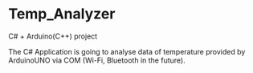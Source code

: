 # Temp_Analyzer
C# + Arduino(C++) project


The C# Application is going to analyse data of temperature provided by ArduinoUNO via COM (Wi-Fi, Bluetooth in the future).
